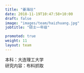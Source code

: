```yaml
---
title: "姜海壮"
date: 2018-11-19T10:47:58+10:00
draft: false
image: "images/team/haizhuang.jpg"
jobtitle: "硕士一年级"

promoted: true
weight: 11
layout: team
---
```


本科：大连理工大学  
研究内容：布料抓取
